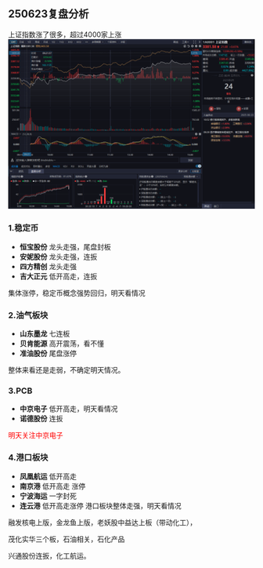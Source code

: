 ## 250623复盘分析

上证指数涨了很多，超过4000家上涨
![分时图](/assets/figures/daily/2025/06/06-23/1.png)

### 1.稳定币

- **恒宝股份** 龙头走强，尾盘封板
- **安妮股份** 龙头走强，连扳
- **四方精创** 龙头走强
- **吉大正元** 低开高走，连扳

集体涨停，稳定币概念强势回归，明天看情况


### 2.油气板块

- **山东墨龙** 七连板
- **贝肯能源** 高开震荡，看不懂
- **准油股份** 尾盘涨停

整体来看还是走弱，不确定明天情况。

### 3.PCB

- **中京电子** 低开高走，明天看情况
- **诺德股份** 连扳

<span style="color:red">明天关注中京电子</span>


### 4.港口板块

- **凤凰航运** 低开高走
- **南京港** 低开高走 涨停
- **宁波海运** 一字封死
- **连云港** 低开高走涨停
港口板块整体走强，明天看情况




融发核电上版，金龙鱼上版，老妖股中益达上板（带动化工），

茂化实华三个板，石油相关，石化产品


兴通股份连扳，化工航运。





